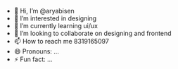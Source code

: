 - 👋 Hi, I’m @aryabisen
- 👀 I’m interested in designing
- 🌱 I’m currently learning ui/ux 
- 💞️ I’m looking to collaborate on designing and frontend
- 📫 How to reach me 8319165097
- 😄 Pronouns: ...
- ⚡ Fun fact: ...

<!---
aryabisen/aryabisen is a ✨ special ✨ repository because its `README.md` (this file) appears on your GitHub profile.
You can click the Preview link to take a look at your changes.
--->
